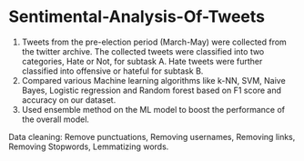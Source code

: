 # Sentimental-Analysis-Of-Tweets

1. Tweets from the pre-election period (March-May) were collected from the twitter archive. 
    The collected tweets were classified into two categories, Hate or Not, for subtask A. 
    Hate tweets were further classified into offensive or hateful for subtask B.
2. Compared various Machine learning algorithms like k-NN, SVM, Naive Bayes, Logistic regression and Random forest based on F1 score and accuracy on our dataset.
3. Used ensemble method on the ML model to boost the performance of the overall model.

Data cleaning: Remove punctuations, Removing usernames, Removing links, Removing Stopwords, Lemmatizing words.
